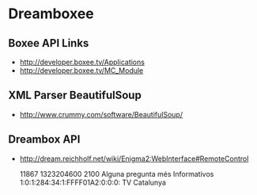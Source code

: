 Dreamboxee
==========

Boxee API Links
---------------
* http://developer.boxee.tv/Applications
* http://developer.boxee.tv/MC_Module

XML Parser BeautifulSoup
------------------------
* http://www.crummy.com/software/BeautifulSoup/

Dreambox API
------------
* http://dream.reichholf.net/wiki/Enigma2:WebInterface#RemoteControl

	<e2eventlist>
		<e2event>
			<e2eventid>11867</e2eventid>
			<e2eventstart>1323204600</e2eventstart>
			<e2eventduration>2100</e2eventduration>
			<e2eventcurrenttime/>
			<e2eventtitle>Alguna pregunta més</e2eventtitle>
			<e2eventdescription></e2eventdescription>
			<e2eventdescriptionextended>Informativos </e2eventdescriptionextended>
			<e2eventservicereference>1:0:1:284:34:1:FFFF01A2:0:0:0:</e2eventservicereference>
			<e2eventservicename>TV Catalunya</e2eventservicename>
		</e2event>
	</e2eventlist>